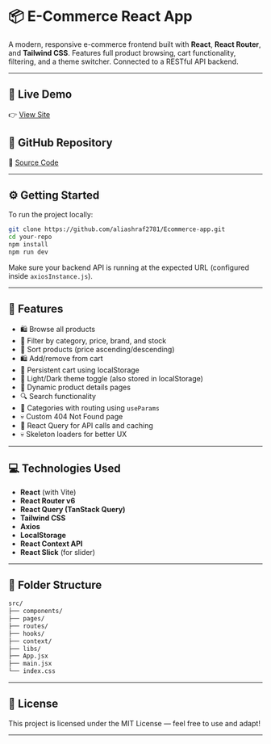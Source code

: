 # 📦 E-Commerce React App

A modern, responsive e-commerce frontend built with **React**, **React Router**, and **Tailwind CSS**.
Features full product browsing, cart functionality, filtering, and a theme switcher. Connected to a RESTful API backend.

---

## 🔗 Live Demo

👉 [View Site](https://ecommerce-zehabwaawda.netlify.app)

## 📁 GitHub Repository

🔗 [Source Code](https://github.com/aliashraf2781/Ecommerce-app.git)

---

## ⚙️ Getting Started

To run the project locally:

```bash
git clone https://github.com/aliashraf2781/Ecommerce-app.git
cd your-repo
npm install
npm run dev
```

Make sure your backend API is running at the expected URL (configured inside `axiosInstance.js`).

---

## 🧠 Features

* 🛍 Browse all products
* 🔎 Filter by category, price, brand, and stock
* 🔄 Sort products (price ascending/descending)
* 🛍 Add/remove from cart
* 📂 Persistent cart using localStorage
* 🌙 Light/Dark theme toggle (also stored in localStorage)
* 🔗 Dynamic product details pages
* 🔍 Search functionality
* 📂 Categories with routing using `useParams`
* 💀 Custom 404 Not Found page
* 📄 React Query for API calls and caching
* 💀 Skeleton loaders for better UX

---

## 💻 Technologies Used

* **React** (with Vite)
* **React Router v6**
* **React Query (TanStack Query)**
* **Tailwind CSS**
* **Axios**
* **LocalStorage**
* **React Context API**
* **React Slick** (for slider)

---

## 📁 Folder Structure

```bash
src/
├── components/
├── pages/
├── routes/
├── hooks/
├── context/
├── libs/
├── App.jsx
├── main.jsx
└── index.css
```

---

## 📍 License

This project is licensed under the MIT License — feel free to use and adapt!

---
